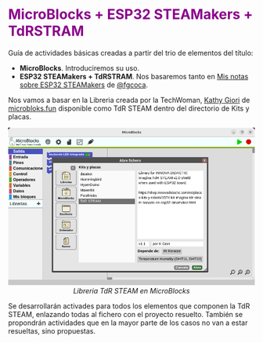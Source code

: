 # <FONT COLOR=#8B008B>MicroBlocks + ESP32 STEAMakers + TdRSTRAM</font>
Guía de actividades básicas creadas a partir del trio de elementos del título:

* **MicroBlocks**. Introduciremos su uso.
* **ESP32 STEAMakers + TdRSTRAM**. Nos basaremos tanto en [Mis notas sobre ESP32 STEAMakers](https://fgcoca.github.io/ESP32-STEAMakers/) de [@fgcoca](https://x.com/fgcoca).

Nos vamos a basar en la Libreria creada por la TechWoman, [Kathy Giori](https://faberllull.cat/en/resident.cfm?id=38564&url=kathy-giori.htm) de [microbloks.fun](https://t.co/36pGfEE4qt) disponible como TdR STEAM dentro del directorio de Kits y placas.

<center>

![Libreria TdR STEAM en MicroBlocks](./img/intro/Lib_TdRSTEAM.png)  
*Libreria TdR STEAM en MicroBlocks*

</center>

Se desarrollarán activades para todos los elementos que componen la TdR STEAM, enlazando todas al fichero con el proyecto resuelto. También se propondrán actividades que en la mayor parte de los casos no van a estar resueltas, sino propuestas.